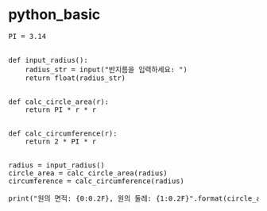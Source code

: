 # python_basic

<pre>
PI = 3.14


def input_radius():
    radius_str = input("반지름을 입력하세요: ")
    return float(radius_str)


def calc_circle_area(r):
    return PI * r * r


def calc_circumference(r):
    return 2 * PI * r


radius = input_radius()
circle_area = calc_circle_area(radius)
circumference = calc_circumference(radius)

print("원의 면적: {0:0.2F}, 원의 둘레: {1:0.2F}".format(circle_area, circumference))
</pre>

<pre>

</pre>

<pre>

</pre>
